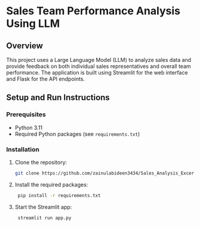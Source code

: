 # Sales Team Performance Analysis Using LLM

## Overview
This project uses a Large Language Model (LLM) to analyze sales data and provide feedback on both individual sales representatives and overall team performance. The application is built using Streamlit for the web interface and Flask for the API endpoints.

## Setup and Run Instructions

### Prerequisites
- Python 3.11
- Required Python packages (see `requirements.txt`)

### Installation
1. Clone the repository:
   ```sh
   git clone https://github.com/zainulabideen3434/Sales_Analysis_Excercise
2. Install the required packages:
   ```sh  
    pip install -r requirements.txt
4. Start the Streamlit app:
   ```sh
    streamlit run app.py
